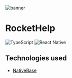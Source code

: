 ![banner](https://res.cloudinary.com/dloadb2bx/image/upload/v1658197737/Rocket_Help_-_Ignite_Lab_Community_xyck4j.png)

# RocketHelp

![TypeScript](https://img.shields.io/badge/typescript-%23007ACC.svg?style=for-the-badge&logo=typescript&logoColor=white)  ![React Native](https://img.shields.io/badge/react_native-%2320232a.svg?style=for-the-badge&logo=react&logoColor=%2361DAFB)

## Technologies used
- [NativeBase](https://nativebase.io/)
